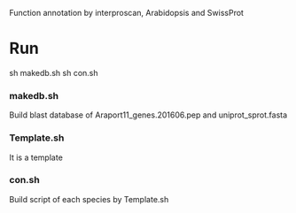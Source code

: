 Function annotation by interproscan, Arabidopsis and SwissProt

# Run
sh makedb.sh
sh con.sh

### makedb.sh
Build blast database of Araport11_genes.201606.pep and uniprot_sprot.fasta

### Template.sh
It is a template

### con.sh
Build script of each species by Template.sh
